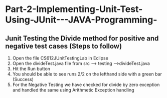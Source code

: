# Part-2-Implementing-Unit-Test-Using-JUnit---JAVA-Programming-
Junit Testing the Divide method for positive and negative test cases
(Steps to follow)
------------------
1. Open the file CS612JUnitTestingLab in Eclipse
2. Open the divideTest.java file from src --> testing -->divideTest.java
3. Hit the Run button
4. You should be able to see runs 2/2 on the lefthand side with a green bar (Success)
5. For the Negative Testing we have checked for divide by zero exception and handled the same using Arithmetic Exception handling
